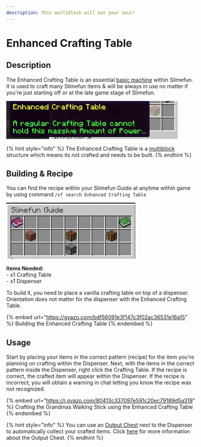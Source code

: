 ```yaml
---
description: This multiblock will eat your soul!
---
```


# Enhanced Crafting Table

## Description

The Enhanced Crafting Table is an essential [basic machine](./) within Slimefun. It is used to craft many Slimefun items & will be always in use no matter if you're just starting off or at the late game stage of Slimefun.

![Enhanced Crafting Table](<../../../.gitbook/assets/image (172).png>)

{% hint style="info" %}
The Enhanced Crafting Table is a [multiblock](../../commands/mutiblocks.md) structure which means its not crafted and needs to be built.
{% endhint %}

## Building & Recipe

You can find the recipe within your Slimefun Guide at anytime within game by using command `/sf search Enhanced Crafting Table`&#x20;

![Enhanced Crafting Table recipe](<../../../.gitbook/assets/image (152).png>)

**Items Needed:**\
\- x1 Crafting Table\
\- x1 Dispenser

To build it, you need to place a vanilla crafting table on top of a dispenser. Orientation does not matter for the dispenser with the Enhanced Crafting Table.&#x20;

{% embed url="https://gyazo.com/bdf56091e3f147c3f02ac36531e16a15" %}
Building the Enhanced Crafting Table
{% endembed %}

## Usage

Start by placing your items in the correct pattern (recipe) for the item you're planning on crafting within the Dispenser. Next, with the items in the correct pattern inside the Dispenser, right click the Crafting Table. If the recipe is correct, the crafted item will appear within the Dispenser. If the recipe is incorrect, you will obtain a warning in chat letting you know the recipe was not recognized.&#x20;

{% embed url="https://i.gyazo.com/80413c337097e591c20ec79189d5a319" %}
Crafting the Grandmas Walking Stick using the Enhanced Crafting Table
{% endembed %}

{% hint style="info" %}
You can use an [Output Chest](output-chest.md) next to the Dispenser to automatically collect your crafted items. Click [here](output-chest.md) for more information about the Output Chest.&#x20;
{% endhint %}

